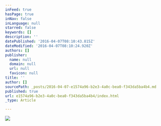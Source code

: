 ```yaml
---
inFeed: true
hasPage: true
inNav: false
inLanguage: null
starred: false
keywords: []
description: ''
datePublished: '2016-04-07T08:10:43.815Z'
dateModified: '2016-04-07T08:10:24.920Z'
authors: []
publisher:
  name: null
  domain: null
  url: null
  favicon: null
title: ''
author: []
sourcePath: _posts/2016-04-07-e1574a96-b2e3-4a0c-bea0-f343da5ba4b4.md
published: true
url: e1574a96-b2e3-4a0c-bea0-f343da5ba4b4/index.html
_type: Article

---
```

![](https://the-grid-user-content.s3-us-west-2.amazonaws.com/03e770e4-5652-40aa-b939-60b870175bb7.jpg)